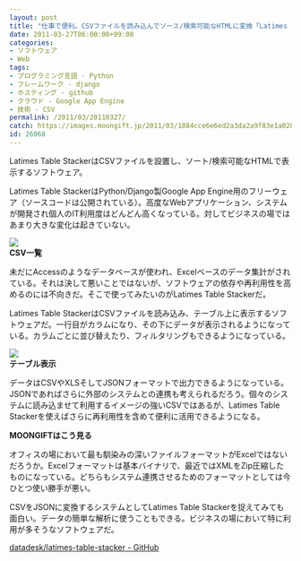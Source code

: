 ```yaml
---
layout: post
title: "仕事で便利。CSVファイルを読み込んでソース/検索可能なHTMLに変換「Latimes Table Stacker」"
date: 2011-03-27T06:00:00+09:00
categories:
- ソフトウェア
- Web
tags: 
- プログラミング言語 - Python
- フレームワーク - django
- ホスティング - github
- クラウド - Google App Engine
- 技術 - CSV
permalink: /2011/03/20110327/
catch: https://images.moongift.jp/2011/03/1884cce6e6ed2a3da2a9f83e1a0283a7.png
id: 26068
---
```

Latimes Table StackerはCSVファイルを設置し、ソート/検索可能なHTMLで表示するソフトウェア。

  

Latimes Table StackerはPython/Django製Google App Engine用のフリーウェア（ソースコードは公開されている）。高度なWebアプリケーション、システムが開発され個人のIT利用度はどんどん高くなっている。対してビジネスの場ではあまり大きな変化は起きていない。

  

![](https://images.moongift.jp/2011/03/4a8a9cef67c4a9603810455eb15387df.png)  
**CSV一覧**

  

未だにAccessのようなデータベースが使われ、Excelベースのデータ集計がされている。それは決して悪いことではないが、ソフトウェアの依存や再利用性を高めるのには不向きだ。そこで使ってみたいのがLatimes Table Stackerだ。

  
<!--more-->  

Latimes Table StackerはCSVファイルを読み込み、テーブル上に表示するソフトウェアだ。一行目がカラムになり、その下にデータが表示されるようになっている。カラムごとに並び替えたり、フィルタリングもできるようになっている。

  

![](https://images.moongift.jp/2011/03/1884cce6e6ed2a3da2a9f83e1a0283a7.png)  
**テーブル表示**

  

データはCSVやXLSそしてJSONフォーマットで出力できるようになっている。JSONであればさらに外部のシステムとの連携も考えられるだろう。個々のシステムに読み込ませて利用するイメージの強いCSVではあるが、Latimes Table Stackerを使えばさらに再利用性を含めて便利に活用できるようになる。

  
  
  

**MOONGIFTはこう見る**

  

オフィスの場において最も馴染みの深いファイルフォーマットがExcelではないだろうか。Excelフォーマットは基本バイナリで、最近ではXMLをZip圧縮したものになっている。どちらもシステム連携させるためのフォーマットとしては今ひとつ使い勝手が悪い。

  

CSVをJSONに変換するシステムとしてLatimes Table Stackerを捉えてみても面白い。データの簡単な解析に使うこともできる。ビジネスの場において特に利用が多そうなソフトウェアだ。

  

[datadesk/latimes-table-stacker - GitHub](https://github.com/datadesk/latimes-table-stacker)

